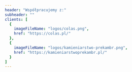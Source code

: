 ```yaml
---
header: "Współpracujemy z:"
subheader: ""
clients: [
  {
    imageFileName: "logos/colas.png",
    href: "https://colas.pl/"
  },
  {
    imageFileName: "logos/kamieniarstwo-prekambr.png",
    href: "https://kamieniarstwoprekambr.pl/"
  }
]
---
```

